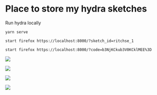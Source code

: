 # Place to store my hydra sketches

Run hydra locally

```
yarn serve

start firefox https://localhost:8000/?sketch_id=ritchse_1

start firefox https://localhost:8000/?code=b3NjKCkub3V0KCklMEE%3D
```

![](./random/media/1.gif)

![](./random/media/2.gif)

![](<./hexcode - Birthday/media/t.gif>)

![](<./hexcode - Birthday/media/r.gif>)
